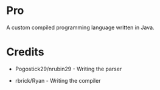 Pro
===

A custom compiled programming language written in Java.

Credits
===

* Pogostick29/nrubin29 - Writing the parser

* rbrick/Ryan - Writing the compiler